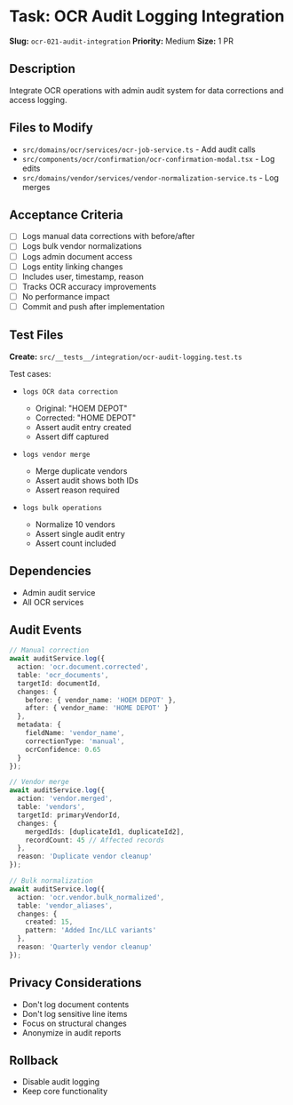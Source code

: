 # Task: OCR Audit Logging Integration

**Slug:** `ocr-021-audit-integration`
**Priority:** Medium
**Size:** 1 PR

## Description
Integrate OCR operations with admin audit system for data corrections and access logging.

## Files to Modify
- `src/domains/ocr/services/ocr-job-service.ts` - Add audit calls
- `src/components/ocr/confirmation/ocr-confirmation-modal.tsx` - Log edits
- `src/domains/vendor/services/vendor-normalization-service.ts` - Log merges

## Acceptance Criteria
- [ ] Logs manual data corrections with before/after
- [ ] Logs bulk vendor normalizations
- [ ] Logs admin document access
- [ ] Logs entity linking changes
- [ ] Includes user, timestamp, reason
- [ ] Tracks OCR accuracy improvements
- [ ] No performance impact
- [ ] Commit and push after implementation

## Test Files
**Create:** `src/__tests__/integration/ocr-audit-logging.test.ts`

Test cases:
- `logs OCR data correction`
  - Original: "HOEM DEPOT"
  - Corrected: "HOME DEPOT"
  - Assert audit entry created
  - Assert diff captured
  
- `logs vendor merge`
  - Merge duplicate vendors
  - Assert audit shows both IDs
  - Assert reason required
  
- `logs bulk operations`
  - Normalize 10 vendors
  - Assert single audit entry
  - Assert count included

## Dependencies
- Admin audit service
- All OCR services

## Audit Events
```typescript
// Manual correction
await auditService.log({
  action: 'ocr.document.corrected',
  table: 'ocr_documents',
  targetId: documentId,
  changes: {
    before: { vendor_name: 'HOEM DEPOT' },
    after: { vendor_name: 'HOME DEPOT' }
  },
  metadata: {
    fieldName: 'vendor_name',
    correctionType: 'manual',
    ocrConfidence: 0.65
  }
});

// Vendor merge
await auditService.log({
  action: 'vendor.merged',
  table: 'vendors',
  targetId: primaryVendorId,
  changes: {
    mergedIds: [duplicateId1, duplicateId2],
    recordCount: 45 // Affected records
  },
  reason: 'Duplicate vendor cleanup'
});

// Bulk normalization
await auditService.log({
  action: 'ocr.vendor.bulk_normalized',
  table: 'vendor_aliases',
  changes: {
    created: 15,
    pattern: 'Added Inc/LLC variants'
  },
  reason: 'Quarterly vendor cleanup'
});
```

## Privacy Considerations
- Don't log document contents
- Don't log sensitive line items
- Focus on structural changes
- Anonymize in audit reports

## Rollback
- Disable audit logging
- Keep core functionality